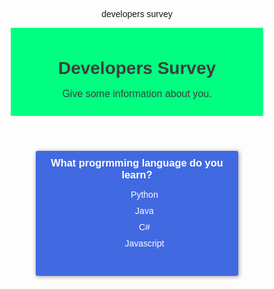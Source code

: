 developers survey
<!DOCTYPE HTML>
<html>
 <head>
    <meta charset="utf-8">
    <meta name="viewport" content="width=device-width,initial-scale=1.0">
    <meta http-equiv="x-UA-Compatible" content="ie=edge">
    <title>Survey Page</title>
 </head>
 <body>
  <header>
    <h1>Developers Survey</h1>
    <p>Give some information about you.</p>
  </header>
  <div class="survey">
    <div class="q1">
        <h3>What progrmming language do you learn?</h3>
        <ul class="option1">
            <li>Python</li>
            <li>Java</li>
            <li>C#</li>
            <li>Javascript</li>
        </ul>
    </div>
    <div class="q2">
        <h3>How  long have been coding?</h3>
        <ul class="option2">
            <li>Just started</li>
            <li>3-6 months</li>
            <li>6-12 months</li>
            <li>1-2 years</li>
        </ul>
    </div>
    <div class="q3">
        <h3>What`s your idea after learning coding?</h3>
        <ul class="option3">
            <li>Full time job</li>
            <li>Free lancing</li>
            <li>Side hustling</li>
            <li>No idea</li>
        </ul>
    </div>
  </div>
  <div class="end">
    <h1>Thank You</h1>
    <p>We will get back to you as soon as possible</p>
    <a href="index.html">Home</a>
  </div>
  <style>
    *{
        margin: 0;
        padding: 0;
        box-sizing: border-box;
    }
    body{
        font-family: "monserrat",sans-serif;
        text-align: center;
    }
    a{
        text-decoration: none;
        list-style: none;
    }
    li{
        text-decoration: none;
        list-style: none;
    }
    header{
        background: rgba(0,255,128);
        color: rgb(61,61,61);
        padding: 10px;
    }
    header p{
        font-size: 16px;
    }
    .survey{
        width: 80%;
        margin: 20px auto;
        background: royalblue;
        color: white;
        height: 200px;
        border-radius: 3px;
        box-shadow: 1px 1px 7px rgba(0,0,0,0.4);
    }
    .survey h3{
        margin: 8px;
        padding-top: 10px;
    }
    .survey li{
        margin: 10px;
        cursor: pointer;
    }
    .survey li:hover{
        background: cornflowerblue;
        width: 150px;
        margin: 0 auto;
        padding: 4px;
        border-radius: 3px;
        transition: 0.3s ease;
    }
    .end{
        background: royalblue;
        color: white;
        width: 80%;
        margin: 35% auto;
        padding: 20px 0;
        border-radius: 3px;
        box-shadow: 1px 1px 7px rgba(0,0,0,0.4);
    }
    .end h1{
        margin: 5px;
    }
    .end p{
        padding: 10px;
    }
    .end a {
        display: inline-block;
        margin-top: 10px;
        padding: 5px;
        border-radius: 4px;
        background: rgb(61,61,61);
        outline: none;
    }
    .end a:hover{
        box-shadow: 1px 1px 7px rgba(0,0,0,0.404);
        transition: 0.3s;
    }
    .q1{
        display: block;
    }
    .q2{
        display: none;
    }
    .q3{
        display: none;
    }
    .end{
        display: none;
    }
  </style>
  <script>
    const ul_1 = document.querySelector(".option1");
    const ul_2 = document.querySelector(".option2");
    const ul_3 = document.querySelector(".option3");

    const q1 = document.querySelector(".q1");
    const q2 = document.querySelector(".q2");
    const q3 = document.querySelector(".q3");

    const survey = document.querySelector(".survey");
    const end = document.querySelector(".end");
    
    //first question
    ul_1.addEventListener("click",function(){
        q1.style.display = "none";
        q2.style.display = "block";
    });

    //second question
    ul_2.addEventListener("click",function(){
        q2.style.display = "none";
        q3.style.display = "block";
    });

    //display thanks message
    ul_3.addEventListener('click',function(){
        q3.style.display = "none";
        survey.style.display = "none";
        end.style.display = "block";
    });
    </script>
 </body>
</html>
